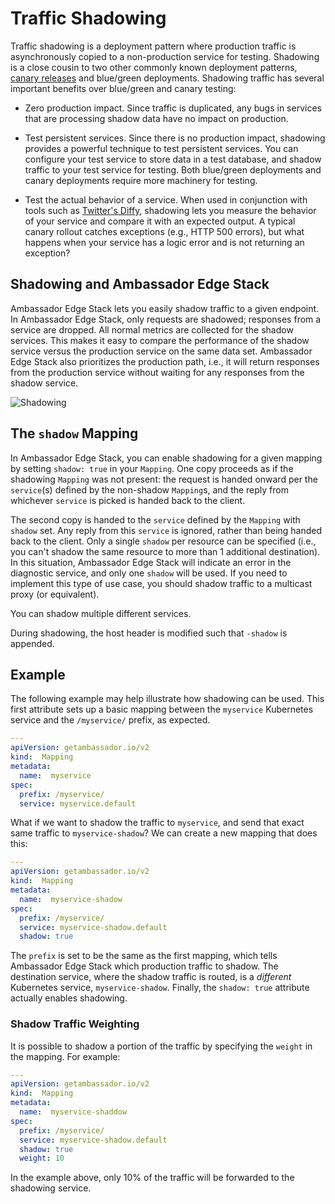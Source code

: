 # Traffic Shadowing

Traffic shadowing is a deployment pattern where production traffic is asynchronously copied to a non-production service for testing. Shadowing is a close cousin to two other commonly known deployment patterns, [canary releases](../canary) and blue/green deployments. Shadowing traffic has several important benefits over blue/green and canary testing:

* Zero production impact. Since traffic is duplicated, any bugs in services that are processing shadow data have no impact on production.

* Test persistent services. Since there is no production impact, shadowing provides a powerful technique to test persistent services. You can configure your test service to store data in a test database, and shadow traffic to your test service for testing. Both blue/green deployments and canary deployments require more machinery for testing.

* Test the actual behavior of a service. When used in conjunction with tools such as [Twitter's Diffy](https://github.com/twitter/diffy), shadowing lets you measure the behavior of your service and compare it with an expected output. A typical canary rollout catches exceptions (e.g., HTTP 500 errors), but what happens when your service has a logic error and is not returning an exception?

## Shadowing and Ambassador Edge Stack

Ambassador Edge Stack lets you easily shadow traffic to a given endpoint. In Ambassador Edge Stack, only requests are shadowed; responses from a service are dropped. All normal metrics are collected for the shadow services. This makes it easy to compare the performance of the shadow service versus the production service on the same data set. Ambassador Edge Stack also prioritizes the production path, i.e., it will return responses from the production service without waiting for any responses from the shadow service.

![Shadowing](../../../images/shadowing.png)

## The `shadow` Mapping

In Ambassador Edge Stack, you can enable shadowing for a given mapping by setting `shadow: true` in your `Mapping`. One copy proceeds as if the shadowing `Mapping` was not present: the request is handed onward per the `service`(s) defined by the non-shadow `Mapping`s, and the reply from whichever `service` is picked is handed back to the client.

The second copy is handed to the `service` defined by the `Mapping` with `shadow` set. Any reply from this `service` is ignored, rather than being handed back to the client. Only a single `shadow` per resource can be specified (i.e., you can't shadow the same resource to more than 1 additional destination). In this situation, Ambassador  Edge Stack will indicate an error in the diagnostic service, and only one `shadow` will be used. If you need to implement this type of use case, you should shadow traffic to a multicast proxy (or equivalent).

You can shadow multiple different services.

During shadowing, the host header is modified such that `-shadow` is appended.

## Example

The following example may help illustrate how shadowing can be used. This first attribute sets up a basic mapping between the `myservice` Kubernetes service and the `/myservice/` prefix, as expected.

```yaml
---
apiVersion: getambassador.io/v2
kind:  Mapping
metadata:
  name:  myservice
spec:
  prefix: /myservice/
  service: myservice.default
```

What if we want to shadow the traffic to `myservice`, and send that exact same traffic to `myservice-shadow`? We can create a new mapping that does this:

```yaml
---
apiVersion: getambassador.io/v2
kind:  Mapping
metadata:
  name:  myservice-shadow
spec:
  prefix: /myservice/
  service: myservice-shadow.default
  shadow: true
```

The `prefix` is set to be the same as the first mapping, which tells Ambassador Edge Stack which production traffic to shadow. The destination service, where the shadow traffic is routed, is a *different* Kubernetes service, `myservice-shadow`. Finally, the `shadow: true` attribute actually enables shadowing.

### Shadow Traffic Weighting

It is possible to shadow a portion of the traffic by specifying the `weight` in the mapping. For example:

```yaml
---
apiVersion: getambassador.io/v2
kind:  Mapping
metadata:
  name:  myservice-shaddow
spec:
  prefix: /myservice/
  service: myservice-shadow.default
  shadow: true
  weight: 10
```

In the example above, only 10% of the traffic will be forwarded to the shadowing service.
